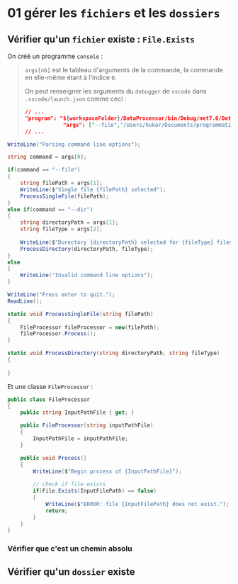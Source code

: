 # 01 gérer les `fichiers` et les `dossiers`



## Vérifier qu'un `fichier` existe : `File.Exists`

On créé un programme `console` :

> `args[nb]` est le tableau d'arguments de la commande, la commande en elle-même étant à l'indice `0`.
>
> On peut renseigner les arguments du `debugger` de `vscode` dans `.vscode/launch.json` comme ceci :
>
> ```json
> // ...
> "program": "${workspaceFolder}/DataProcessor/bin/Debug/net7.0/DataProcessor.dll",
>             "args": ["--file","/Users/hukar/Documents/programmation/dotnet/FileAndDirectoryJasonRoberts/DataFile/FileText01.txt"],
> // ...
> ```
>
> 

```cs
WriteLine("Parsing command line options");

string command = args[0]; 

if(command == "--file")
{
    string filePath = args[1];
    WriteLine($"Single file {filePath} selected");
    ProcessSingleFile(filePath);
}
else if(command == "--dir")
{
    string directoryPath = args[1];
    string fileType = args[2];
    
    WriteLine($"Durectory {directoryPath} selected for {fileType} files");
    ProcessDirectory(directoryPath, fileType);
}
else
{
    WriteLine("Invalid command line options");
}

WriteLine("Press enter to quit.");
ReadLine();

static void ProcessSingleFile(string filePath)
{
    FileProcessor fileProcessor = new(filePath);
    fileProcessor.Process();
}

static void ProcessDirectory(string directoryPath, string fileType)
{
    
}
```



Et une classe `FileProcessor` :

```cs
public class FileProcessor
{
    public string InputPathFile { get; }

    public FileProcessor(string inputPathFile)
    {
        InputPathFile = inputPathFile;
    }

    public void Process()
    {
        WriteLine($"Begin process of {InputPathFile}");
        
        // check if file exists
        if(File.Exists(InputFilePath) == false)
        {
            WriteLine($"ERROR: file {InputFilePath} does not exist.");
            return;
        }
    }
}
```



### Vérifier que c'est un chemin absolu









## Vérifier qu'un `dossier` existe

